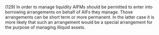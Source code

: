 (129) In order to manage liquidity AIFMs should be permitted to enter into borrowing arrangements on behalf of AIFs they manage. Those arrangements can be short term or more permanent. In the latter case it is more likely that such an arrangement would be a special arrangement for the purpose of managing illiquid assets.